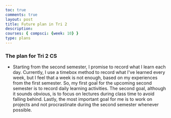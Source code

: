 ```yaml
---
toc: true
comments: true
layout: post
title: Future plan in Tri 2
description: 
courses: { compsci: {week: 10} }
type: plans
---
```


### The plan for Tri 2 CS
- Starting from the second semester, I promise to record what I learn each day. Currently, I use a timebox method to record what I've learned every week, but I feel that a week is not enough, based on my experiences from the first semester. So, my first goal for the upcoming second semester is to record daily learning activities. The second goal, although it sounds obvious, is to focus on lectures during class time to avoid falling behind. Lastly, the most important goal for me is to work on projects and not procrastinate during the second semester whenever possible.
